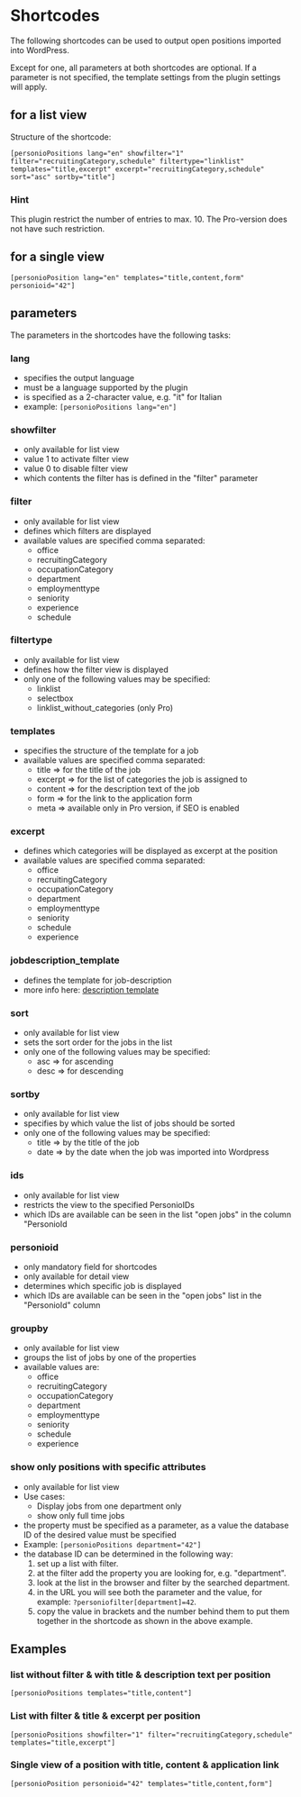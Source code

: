 # Shortcodes

The following shortcodes can be used to output open positions imported into WordPress.

Except for one, all parameters at both shortcodes are optional. If a parameter is not specified, the template settings from the plugin settings will apply.

## for a list view

Structure of the shortcode:

`[personioPositions lang="en" showfilter="1" filter="recruitingCategory,schedule" filtertype="linklist" templates="title,excerpt" excerpt="recruitingCategory,schedule" sort="asc" sortby="title"]`

### Hint

This plugin restrict the number of entries to max. 10.
The Pro-version does not have such restriction.

## for a single view

`[personioPosition lang="en" templates="title,content,form" personioid="42"]`

## parameters

The parameters in the shortcodes have the following tasks:

### lang

* specifies the output language
* must be a language supported by the plugin
* is specified as a 2-character value, e.g. "it" for Italian
* example:
  `[personioPositions lang="en"]`

### showfilter

* only available for list view
* value 1 to activate filter view
* value 0 to disable filter view
* which contents the filter has is defined in the "filter" parameter

### filter

* only available for list view
* defines which filters are displayed
* available values are specified comma separated:
  * office
  * recruitingCategory
  * occupationCategory
  * department
  * employmenttype
  * seniority
  * experience
  * schedule

### filtertype

* only available for list view
* defines how the filter view is displayed
* only one of the following values may be specified:
  * linklist
  * selectbox
  * linklist_without_categories (only Pro)

### templates

* specifies the structure of the template for a job
* available values are specified comma separated:
  * title => for the title of the job
  * excerpt => for the list of categories the job is assigned to
  * content => for the description text of the job
  * form => for the link to the application form
  * meta => available only in Pro version, if SEO is enabled

### excerpt

* defines which categories will be displayed as excerpt at the position
* available values are specified comma separated:
  * office
  * recruitingCategory
  * occupationCategory
  * department
  * employmenttype
  * seniority
  * schedule
  * experience

### jobdescription_template

* defines the template for job-description
* more info here: [description template](description-template.md)

### sort

* only available for list view
* sets the sort order for the jobs in the list
* only one of the following values may be specified:
  * asc => for ascending
  * desc => for descending

### sortby

* only available for list view
* specifies by which value the list of jobs should be sorted
* only one of the following values may be specified:
  * title => by the title of the job
  * date => by the date when the job was imported into Wordpress

### ids

* only available for list view
* restricts the view to the specified PersonioIDs
* which IDs are available can be seen in the list "open jobs" in the column "PersonioId

### personioid

* only mandatory field for shortcodes
* only available for detail view
* determines which specific job is displayed
* which IDs are available can be seen in the "open jobs" list in the "PersonioId" column

### groupby

* only available for list view
* groups the list of jobs by one of the properties
* available values are:
  * office
  * recruitingCategory
  * occupationCategory
  * department
  * employmenttype
  * seniority
  * schedule
  * experience

### show only positions with specific attributes

* only available for list view
* Use cases:
  * Display jobs from one department only
  * show only full time jobs
* the property must be specified as a parameter, as a value the database ID of the desired value must be specified
* Example:
  `[personioPositions department="42"]`
* the database ID can be determined in the following way:
  1. set up a list with filter.
  2. at the filter add the property you are looking for, e.g. "department".
  3. look at the list in the browser and filter by the searched department.
  4. in the URL you will see both the parameter and the value, for example: `?personiofilter[department]=42`.
  5. copy the value in brackets and the number behind them to put them together in the shortcode as shown in the above example.

## Examples

### list without filter & with title & description text per position

`[personioPositions templates="title,content"]`

### List with filter & title & excerpt per position

`[personioPositions showfilter="1" filter="recruitingCategory,schedule" templates="title,excerpt"]`

### Single view of a position with title, content & application link

`[personioPosition personioid="42" templates="title,content,form"]`
